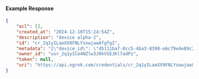 <!-- Code generated for API Clients. DO NOT EDIT. -->

#### Example Response

```json
{
	"acl": [],
	"created_at": "2024-12-10T15:24:54Z",
	"description": "device alpha-2",
	"id": "cr_2q1yILaeXX9FNLYsowjaw8fgfgI",
	"metadata": "{\"device_id\": \"d5111ba7-0cc5-4ba3-8398-e6c79e4e89c2\"}",
	"owner_id": "usr_2q1yICe4NZlw3J0kVSEJKl7adPz",
	"token": null,
	"uri": "https://api.ngrok.com/credentials/cr_2q1yILaeXX9FNLYsowjaw8fgfgI"
}
```
